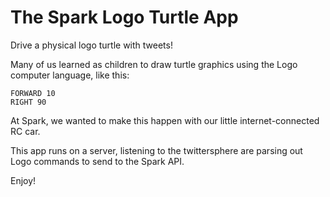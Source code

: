 The Spark Logo Turtle App
=========================

Drive a physical logo turtle with tweets!

Many of us learned as children to draw turtle graphics using the Logo computer language, like this:

    FORWARD 10
    RIGHT 90

At Spark, we wanted to make this happen with our little internet-connected RC car.

This app runs on a server, listening to the twittersphere are parsing out Logo commands to send to the Spark API.

Enjoy!
